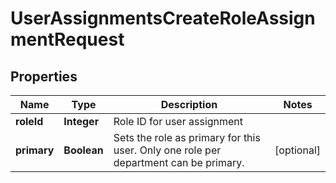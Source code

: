

# UserAssignmentsCreateRoleAssignmentRequest


## Properties

| Name | Type | Description | Notes |
|------------ | ------------- | ------------- | -------------|
|**roleId** | **Integer** | Role ID for user assignment |  |
|**primary** | **Boolean** | Sets the role as primary for this user.  Only one role per department can be primary. |  [optional] |



